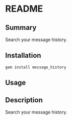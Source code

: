 README
======


Summary
-------
Search your message history.


Installation
------------
`gem install message_history`


Usage
-----


Description
-----------
Search your message history.
